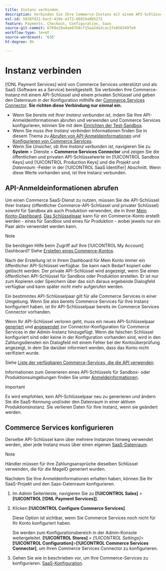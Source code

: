 ```yaml
---
title: Instanz verbinden
description: Verbinden Sie Ihre Commerce-Instanz mit einem API-Schlüssel und einem privaten Schlüssel und geben Sie den Datenraum in der Konfiguration an.
exl-id: 5038fd31-bac5-419e-a172-66919a9b5272
feature: Payments, Checkout, Configuration, Saas
source-git-commit: 6769e29a4ae07b8cf15aa2da3cac2fe8583497e0
workflow-type: tm+mt
source-wordcount: '635'
ht-degree: 0%

---
```


# Instanz verbinden

[!DNL Payment Services] wird von Commerce Services unterstützt und als SaaS (Software as a Service) bereitgestellt. Sie verbinden Ihre Commerce-Instanz mit einem API-Schlüssel und einem privaten Schlüssel und geben den Datenraum in der Konfiguration mithilfe der [Commerce Services Connector](https://experienceleague.adobe.com/docs/commerce-merchant-services/user-guides/saas.html). **Sie richten diese Verbindung nur einmal ein.**

* Wenn Sie *bereits mit Ihrer Instanz verbunden ist*, indem Sie Ihre API-Anmeldeinformationen abrufen und verwenden und Commerce Services konfigurieren, können Sie mit dem [Einrichten der Test-Sandbox](https://experienceleague.adobe.com/docs/commerce-merchant-services/payment-services/get-started/sandbox.html).
* Wenn Sie *muss Ihre Instanz verbinden* Informationen finden Sie in diesem Thema zu [Abrufen von API-Anmeldeinformationen](#obtain-api-credentials) und [Konfigurieren von Commerce Services](#configure-commerce-services).
* Wenn Sie *Unsicher, ob Ihre Instanz verbunden ist*, navigieren Sie zu **System** > Dienste > **Commerce Services Connector** und zeigen Sie die öffentlichen und privaten API-Schlüsselwerte im [!UICONTROL Sandbox Keys] und [!UICONTROL Production Keys] und die *Projekt* und *Datenraum* -Felder in der [!UICONTROL SaaS Identifier] Abschnitt. Wenn diese Werte vorhanden sind, ist Ihre Instanz verbunden.

## API-Anmeldeinformationen abrufen

Um einen Commerce SaaS-Dienst zu nutzen, müssen Sie die API-Schlüssel Ihrer Instanz (öffentlicher Commerce-API-Schlüssel und privater Schlüssel) sowohl für Sandbox als auch Produktion verwenden, die in Ihrer [Mein Konto-Dashboard](https://account.magento.com/customer/account/login). [Das Schlüsselpaar](https://docs.magento.com/user-guide/configuration/services/saas.html) kann für ein Commerce-Konto erstellt werden - eines für Sandbox und eines für Produktion - wobei jeweils nur ein Paar aktiv verwendet werden kann.

>[!NOTE]
>
>Sie benötigen Hilfe beim Zugriff auf Ihre [!UICONTROL My Account] Dashboard? Siehe [Erstellen eines Commerce-Kontos](https://docs.magento.com/user-guide/magento/magento-account-create.html).

Nach der Erstellung ist in Ihrem Dashboard für Mein Konto immer ein öffentlicher API-Schlüssel verfügbar. Sie kann nach Bedarf kopiert oder gelöscht werden. Der private API-Schlüssel wird angezeigt, wenn Sie einen öffentlichen API-Schlüssel für Sandbox oder Produktion erstellen. Er ist nur zum Kopieren oder Speichern über das sich daraus ergebende Dialogfeld verfügbar und kann später nicht mehr aufgerufen werden.

Ein bestimmtes API-Schlüsselpaar gilt für alle Commerce Services in einer Umgebung. Wenn Sie also bereits Commerce Services für Ihre Instanz konfiguriert haben, ist Ihr API-Schlüsselpaar bereits im Commerce Services Connector vorhanden.

Wenn Ihr API-Schlüssel verloren geht, muss ein neues API-Schlüsselpaar [generiert](https://experienceleague.adobe.com/docs/commerce-merchant-services/payment-services/get-started/connect.html#generate-an-api-key-and-private-key) und [angewendet](https://experienceleague.adobe.com/docs/commerce-merchant-services/payment-services/get-started/connect.html#configure-saas-project) zur Connector-Konfiguration für Commerce Services in der Admin-Instanz hinzugefügt. Wenn die falschen Schlüssel konfiguriert sind oder keine in der Konfiguration vorhanden sind, wird in den Zahlungsdiensten ein Dialogfeld mit einem Fehler bei der Kontoüberprüfung angezeigt, in dem Sie darüber informiert werden, dass das Konto nicht verifiziert wurde.

Siehe [Liste der verfügbaren Commerce-Services, die die API verwenden](https://docs.magento.com/user-guide/system/saas.html#available-services).

Informationen zum Generieren eines API-Schlüssels für Sandbox- oder Produktionsumgebungen finden Sie unter [Anmeldeinformationen](https://experienceleague.adobe.com/docs/commerce-merchant-services/user-guides/saas.html#apikey).

>[!IMPORTANT]
>
>Es wird empfohlen, kein API-Schlüsselpaar neu zu generieren *und* ändern Sie die SaaS-Kennung und/oder den Datenraum in einer aktiven Produktionsinstanz. Sie verlieren Daten für Ihre Instanz, wenn sie geändert werden.

## Commerce Services konfigurieren

Derselbe API-Schlüssel kann über mehrere Instanzen hinweg verwendet werden, aber jede Instanz muss über einen eigenen [SaaS-Datenraum](https://experienceleague.adobe.com/docs/commerce-merchant-services/user-guides/saas.html#saasenv).

>[!NOTE]
>
>Händler müssen für ihre Zahlungsansprüche dieselben Schlüssel verwenden, die für die MageID generiert wurden.

Nachdem Sie Ihre Anmeldeinformationen erhalten haben, können Sie Ihr SaaS-Projekt und den Saas-Datenraum konfigurieren.

1. Im _Admin_ Seitenleiste, navigieren Sie zu **[!UICONTROL Sales]** > **[!UICONTROL [!DNL Payment Services]]**.
1. Klicken **[!UICONTROL Configure Commerce Services]**.

   Diese Option ist sichtbar, wenn Sie Commerce Services noch nicht für Ihr Konto konfiguriert haben.

   Sie werden zum Konfigurationsbereich in der Admin-Konsole weitergeleitet. **[!UICONTROL Stores]** > _[!UICONTROL Settings]_>**[!UICONTROL Configuration]**>**[!UICONTROL Commerce Services Connector]**, um Ihren Commerce Services Connector zu konfigurieren.

1. Gehen Sie wie in beschrieben vor, um Ihre Commerce-Services zu konfigurieren. [SaaS-Konfiguration](https://experienceleague.adobe.com/docs/commerce-merchant-services/user-guides/integration-services/saas.html#saasenv).
